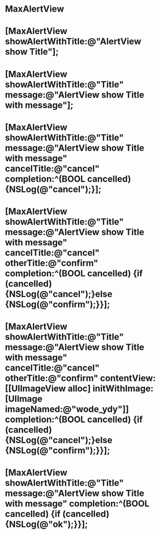 # MaxAlertView

# [MaxAlertView showAlertWithTitle:@"AlertView show Title"];

# [MaxAlertView showAlertWithTitle:@"Title" message:@"AlertView show Title with message"];

# [MaxAlertView showAlertWithTitle:@"Title" message:@"AlertView show Title with message" cancelTitle:@"cancel" completion:^(BOOL cancelled) {NSLog(@"cancel");}];

# [MaxAlertView showAlertWithTitle:@"Title" message:@"AlertView show Title with message" cancelTitle:@"cancel" otherTitle:@"confirm" completion:^(BOOL cancelled) {if (cancelled) {NSLog(@"cancel");}else {NSLog(@"confirm");}}];

# [MaxAlertView showAlertWithTitle:@"Title" message:@"AlertView show Title with message" cancelTitle:@"cancel" otherTitle:@"confirm" contentView:[[UIImageView alloc] initWithImage:[UIImage imageNamed:@"wode_ydy"]] completion:^(BOOL cancelled) {if (cancelled) {NSLog(@"cancel");}else {NSLog(@"confirm");}}];

# [MaxAlertView showAlertWithTitle:@"Title" message:@"AlertView show Title with message" completion:^(BOOL cancelled) {if (cancelled) {NSLog(@"ok");}}];
